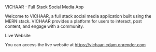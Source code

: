 VICHAAR - Full Stack Social Media App

Welcome to VICHAAR, a full stack social media application built using the MERN stack. VICHAAR provides a platform for users to interact, post content, and engage with a community.

Live Website

You can access the live website at https://vichaar-cdam.onrender.com
